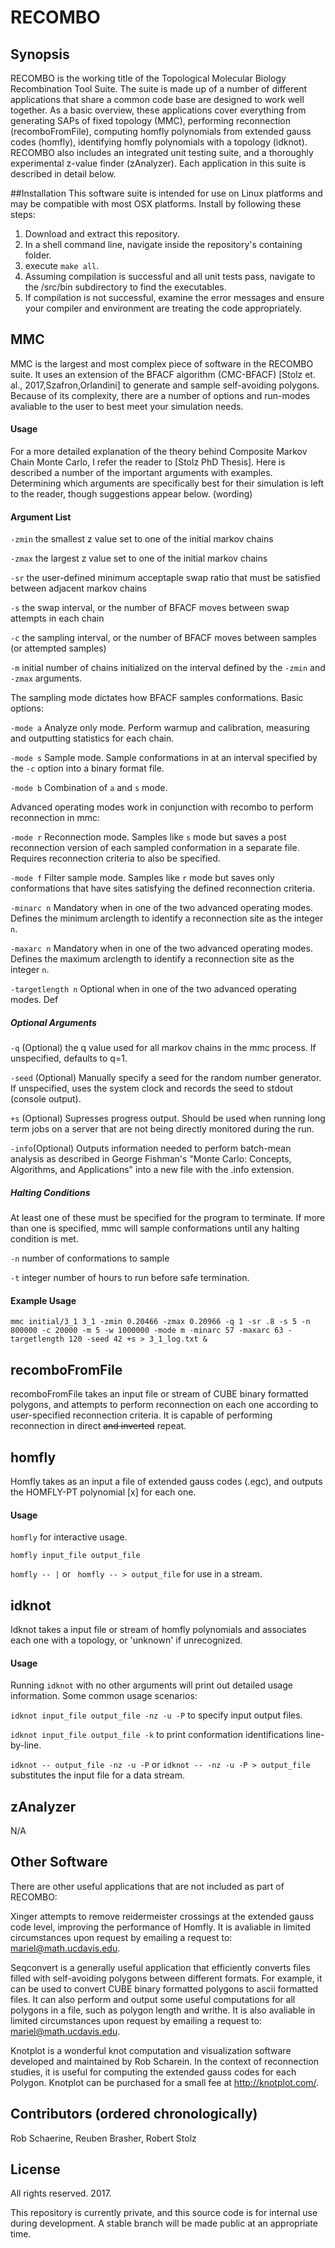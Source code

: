 # RECOMBO 

## Synopsis
RECOMBO is the working title of the Topological Molecular Biology Recombination Tool Suite. The suite is made up of a number of different applications that share a common code base are designed to work well together. As a basic overview, these applications cover everything from generating SAPs of fixed topology (MMC), performing reconnection (recomboFromFile), computing homfly polynomials from extended gauss codes (homfly), identifying homfly polynomials with a topology (idknot). RECOMBO also includes an integrated unit testing suite, and a thoroughly experimental z-value finder (zAnalyzer). Each application in this suite is described in detail below.

##Installation
This software suite is intended for use on Linux platforms and may be compatible with most OSX platforms. Install by following these steps:

1. Download and extract this repository.
2. In a shell command line, navigate inside the repository's containing folder. 
3. execute `make all`.
4. Assuming compilation is successful and all unit tests pass, navigate to the /src/bin subdirectory to find the executables. 
5. If compilation is not successful, examine the error messages and ensure your compiler and environment are treating the code appropriately. 

## MMC
MMC is the largest and most complex piece of software in the RECOMBO suite. It uses an extension of the BFACF algorithm (CMC-BFACF) [Stolz et. al., 2017,Szafron,Orlandini] to generate and sample self-avoiding polygons. Because of its complexity, there are a number of options and run-modes avaliable to the user to best meet your simulation needs. 

#### Usage
For a more detailed explanation of the theory behind Composite Markov Chain Monte Carlo, I refer the reader to [Stolz PhD Thesis]. Here is described a number of the important arguments with examples. Determining which arguments are specifically best for their simulation is left to the reader, though suggestions appear below. (wording)

#### Argument List

`-zmin` the smallest z value set to one of the initial markov chains

`-zmax` the largest z value set to one of the initial markov chains

`-sr` the user-defined minimum acceptaple swap ratio that must be satisfied between adjacent markov chains

`-s` the swap interval, or the number of BFACF moves between swap attempts in each chain

`-c` the sampling interval, or the number of BFACF moves between samples (or attempted samples)

`-m` initial number of chains initialized on the interval defined by the `-zmin` and `-zmax` arguments. 

The sampling mode dictates how BFACF samples conformations. Basic options:

`-mode a` Analyze only mode. Perform warmup and calibration, measuring and outputting statistics for each chain. 

`-mode s` Sample mode. Sample conformations in at an interval specified by the `-c` option into a binary format file.

`-mode b` Combination of `a` and `s` mode.

Advanced operating modes work in conjunction with recombo to perform reconnection in mmc:

`-mode r` Reconnection mode. Samples like `s` mode but saves a post reconnection version of each sampled conformation in a separate file. Requires reconnection criteria to also be specified.

`-mode f` Filter sample mode. Samples like `r` mode but saves only conformations that have sites satisfying the defined reconnection criteria.

`-minarc n` Mandatory when in one of the two advanced operating modes. Defines the minimum arclength to identify a reconnection site as the integer `n`.

`-maxarc n` Mandatory when in one of the two advanced operating modes. Defines the maximum arclength to identify a reconnection site as the integer `n`.

`-targetlength n` Optional when in one of the two advanced operating modes. Def

##### Optional Arguments
`-q` (Optional) the q value used for all markov chains in the mmc process. If unspecified, defaults to q=1.

`-seed` (Optional) Manually specify a seed for the random number generator. If unspecified, uses the system clock and records the seed to stdout (console output).

`+s` (Optional) Supresses progress output. Should be used when running long term jobs on a server that are not being directly monitored during the run.

`-info`(Optional) Outputs information needed to perform batch-mean analysis as described in George Fishman's "Monte Carlo: Concepts, Algorithms, and Applications" into a new file with the .info extension. 

##### Halting Conditions
At least one of these must be specified for the program to terminate. If more than one is specified, mmc will sample conformations until any halting condition is met. 

`-n` number of conformations to sample

`-t` integer number of hours to run before safe termination. 

#### Example Usage
`mmc initial/3_1 3_1 -zmin 0.20466 -zmax 0.20966 -q 1 -sr .8 -s 5 -n 800000 -c 20000 -m 5 -w 1000000 -mode m -minarc 57 -maxarc 63 -targetlength 120 -seed 42 +s > 3_1_log.txt &`

## recomboFromFile
recomboFromFile takes an input file or stream of CUBE binary formatted polygons, and attempts to perform reconnection on each one according to user-specified reconnection criteria. It is capable of performing reconnection in direct ~~and inverted~~ repeat. 

## homfly
Homfly takes as an input a file of extended gauss codes (.egc), and outputs the HOMFLY-PT polynomial [x] for each one. 

#### Usage
`homfly` for interactive usage.

`homfly input_file output_file` 

`homfly -- |` or ` homfly -- > output_file` for use in a stream.

## idknot
Idknot takes a input file or stream of homfly polynomials and associates each one with a topology, or 'unknown' if unrecognized. 

#### Usage
Running `idknot` with no other arguments will print out detailed usage information. Some common usage scenarios:

`idknot input_file output_file -nz -u -P` to specify input output files.

`idknot input_file output_file -k` to print conformation identifications line-by-line. 

`idknot -- output_file -nz -u -P` or `idknot -- -nz -u -P > output_file` substitutes the input file for a data stream. 

## zAnalyzer
N/A

## Other Software
There are other useful applications that are not included as part of RECOMBO: 

Xinger attempts to remove reidermeister crossings at the extended gauss code level, improving the performance of Homfly. It is avaliable in limited circumstances upon request by emailing a request to: mariel@math.ucdavis.edu. 

Seqconvert is a generally useful application that efficiently converts files filled with self-avoiding polygons between different formats. For example, it can be used to convert CUBE binary formatted polygons to ascii formatted files. It can also perform and output some useful computations for all polygons in a file, such as polygon length and writhe. It is also avaliable in limited circumstances upon request by emailing a request to: mariel@math.ucdavis.edu.

Knotplot is a wonderful knot computation and visualization software developed and maintained by Rob Scharein. In the context of reconnection studies, it is useful for computing the extended gauss codes for each Polygon. Knotplot can be purchased for a small fee at http://knotplot.com/.

## Contributors (ordered chronologically)
Rob Schaerine, Reuben Brasher, Robert Stolz

## License
All rights reserved. 2017. 

This repository is currently private, and this source code is for internal use during development. A stable branch will be made public at an appropriate time.  
